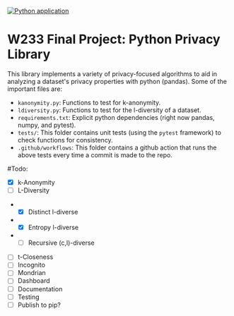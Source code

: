 [![Python application](https://github.com/CodyBurker/W233FinalProject/actions/workflows/python-app.yml/badge.svg?branch=main)](https://github.com/CodyBurker/W233FinalProject/actions/workflows/python-app.yml)
# W233 Final Project: Python Privacy Library
This library implements a variety of privacy-focused algorithms to aid in analyzing a dataset's privacy properties with python (pandas). 
Some of the important files are:
* `kanonymity.py`: Functions to test for k-anonymity. 
* `ldiversity.py`: Functions to test for the l-diversity of a dataset. 
* `requirements.txt`: Explicit python dependencies (right now pandas, numpy, and pytest).
* `tests/`: This folder contains unit tests (using the `pytest` framework) to check functions for consistency.
* `.github/workflows`: This folder contains a github action that runs the above tests every time a commit is made to the repo.


#Todo: 
  * [x] k-Anonymity
  * [ ] L-Diversity 
  * * [x] Distinct l-diverse
  * * [x] Entropy l-diverse
  * * [ ] Recursive (c,l)-diverse
  * [ ] t-Closeness
  * [ ] Incognito
  * [ ] Mondrian 
  * [ ] Dashboard
  * [ ] Documentation
  * [ ] Testing
  * [ ] Publish to pip?

